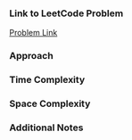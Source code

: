 ### Link to LeetCode Problem
<!-- Replace '[Problem Link]' with the link to the LeetCode problem -->
[Problem Link](https://leetcode.com/problems/[problem-name]/)

### Approach
<!-- Describe your approach to solving the problem -->

### Time Complexity
<!-- Explain the time complexity of your solution -->

### Space Complexity
<!-- Explain the space complexity of your solution -->

### Additional Notes
<!-- Add any other notes or references you used while solving this problem -->
